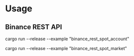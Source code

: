 # Usage

## Binance REST API

cargo run --release --example "binance_rest_spot_account"

cargo run --release --example "binance_rest_spot_market"